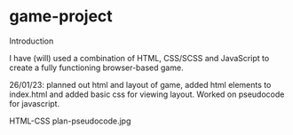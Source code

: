 # game-project

Introduction

I have (will) used a combination of HTML, CSS/SCSS and JavaScript to create a fully functioning browser-based game. 

26/01/23: planned out html and layout of game, added html elements to index.html and added basic css for viewing layout. Worked on pseudocode for javascript.

HTML-CSS plan-pseudocode.jpg

